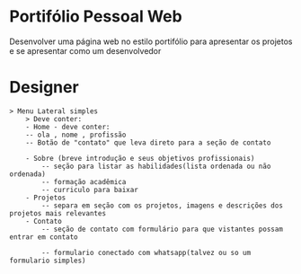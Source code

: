 # Portifólio Pessoal Web
 
Desenvolver uma página web no estilo portifólio para apresentar os projetos e se apresentar como um desenvolvedor
 
# Designer
    > Menu Lateral simples
        > Deve conter:
        - Home - deve conter:
        -- ola , nome , profissão
        -- Botão de "contato" que leva direto para a seção de contato

        - Sobre (breve introdução e seus objetivos profissionais)
            -- seção para listar as habilidades(lista ordenada ou não ordenada)
            -- formação acadêmica
            -- curriculo para baixar
        - Projetos
            -- separa em seção com os projetos, imagens e descrições dos projetos mais relevantes
        - Contato
            -- seção de contato com formulário para que vistantes possam entrar em contato

            -- formulario conectado com whatsapp(talvez ou so um formulario simples)
 
